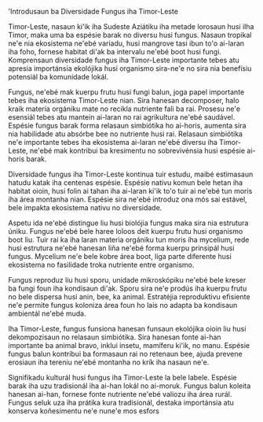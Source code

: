 'Introdusaun ba Diversidade Fungus iha Timor-Leste

Timor-Leste, nasaun ki'ik iha Sudeste Aziátiku iha metade lorosaun husi ilha Timor, maka uma ba espésie barak no diversu husi fungus. Nasaun tropikal ne'e nia ekosistema ne'ebé variadu, husi mangrove tasi ibun to'o ai-laran iha foho, fornese habitat di'ak ba intervalu ne'ebé boot husi fungi. Komprensaun diversidade fungus iha Timor-Leste importante tebes atu apresia importánsia ekolójika husi organismo sira-ne'e no sira nia benefísiu potensiál ba komunidade lokál.

Fungus, ne'ebé mak kuerpu frutu husi fungi balun, joga papel importante tebes iha ekosistema Timor-Leste nian. Sira hanesan decomposer, halo kraik materia orgániku mate no recikla nutriente fali ba rai. Prosesu ne'e esensiál tebes atu mantein ai-laran no rai agrikultura ne'ebé saudável. Espésie fungus barak forma relasaun simbiótika ho ai-horis, aumenta sira nia habilidade atu absórbe bee no nutriente husi rai. Relasaun simbiótika ne'e importante tebes iha ekosistema ai-laran ne'ebé diversu iha Timor-Leste, ne'ebé mak kontribui ba kresimentu no sobrevivénsia husi espésie ai-horis barak.

Diversidade fungus iha Timor-Leste kontinua tuir estudu, maibé estimasaun hatudu katak iha centenas espésie. Espésie nativu komun bele hetan iha habitat oioin, husi folin ai tahan iha ai-laran ki'ik to'o tuir ai ne'ebé tun moris iha área montanha nian. Espésie sira ne'ebé introduz ona mós sai estável, bele impakta ekosistema nativu no diversidade.

Aspetu ida ne'ebé distingue liu husi biolójia fungus maka sira nia estrutura úniku. Fungus ne'ebé bele haree loloos deit kuerpu frutu husi organismo boot liu. Tuir rai ka iha laran materia orgániku tun moris iha mycelium, rede husi estrutura ne'ebé hanesan liña ne'ebé forma kuerpu prinsipál husi fungus. Mycelium ne'e bele kobre área boot, liga parte diferente husi ekosistema no fasilidade troka nutriente entre organismo.

Fungus reproduz liu husi sporu, unidade mikroskópiku ne'ebé bele kreser ba fungi foun iha kondisaun di'ak. Sporu sira ne'e prodús iha kuerpu frutu no bele dispersa husi anin, bee, ka animal. Estratéjia reproduktivu efisiente ne'e permite fungus koloniza área foun ho lais no adapta ba kondisaun ambientál ne'ebé muda.

Iha Timor-Leste, fungus funsiona hanesan funsaun ekolójika oioin liu husi dekompozisaun no relasaun simbiótika. Sira hanesan fonte ai-han importante ba animal bravo, inklui insetu, mamíferu ki'ik, no manu. Espésie fungus balun kontribui ba formasaun rai no retenaun bee, ajuda prevene erosiaun iha tereniu ne'ebé montanha no krík iha nasaun ne'e.

Signifikadu kulturál husi fungus iha Timor-Leste la bele labele. Espésie barak iha uzu tradisionál iha ai-han lokál no ai-moruk. Fungus balun koleita hanesan ai-han, fornese fonte nutriente ne'ebé valiozu iha área rurál. Fungus seluk uza iha prátika kura tradisionál, destaka importánsia atu konserva koñesimentu ne'e nune'e mos esfors